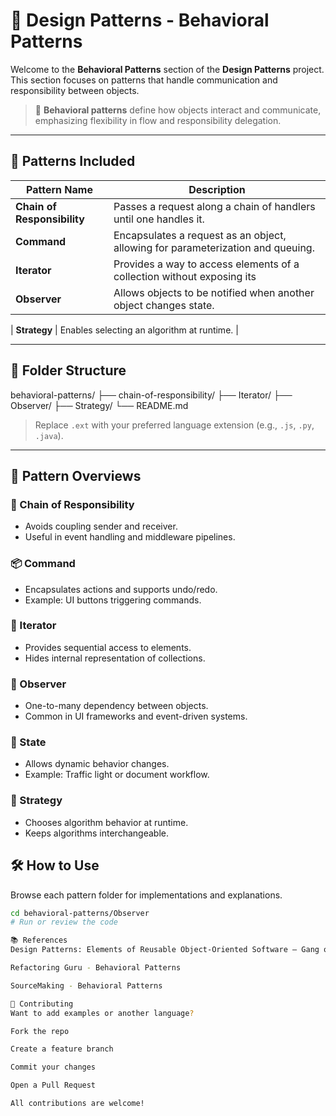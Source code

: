 # 🧠 Design Patterns - Behavioral Patterns

Welcome to the **Behavioral Patterns** section of the **Design Patterns** project. This section focuses on patterns that handle communication and responsibility between objects.

> 🧩 **Behavioral patterns** define how objects interact and communicate, emphasizing flexibility in flow and responsibility delegation.

---

## 📁 Patterns Included

| Pattern Name        | Description |
|---------------------|-------------|
| **Chain of Responsibility** | Passes a request along a chain of handlers until one handles it. |
| **Command**          | Encapsulates a request as an object, allowing for parameterization and queuing. |
| **Iterator**         | Provides a way to access elements of a collection without exposing its 
| **Observer**         | Allows objects to be notified when another object changes state. |

| **Strategy**         | Enables selecting an algorithm at runtime. |

---

## 📂 Folder Structure

behavioral-patterns/
├── chain-of-responsibility/
├── Iterator/
├── Observer/
├── Strategy/
└── README.md


> Replace `.ext` with your preferred language extension (e.g., `.js`, `.py`, `.java`).

---

## 🧠 Pattern Overviews

### 🔗 Chain of Responsibility
- Avoids coupling sender and receiver.
- Useful in event handling and middleware pipelines.

### 📦 Command
- Encapsulates actions and supports undo/redo.
- Example: UI buttons triggering commands.


### 🔁 Iterator
- Provides sequential access to elements.
- Hides internal representation of collections.


### 📡 Observer
- One-to-many dependency between objects.
- Common in UI frameworks and event-driven systems.

### 🔄 State
- Allows dynamic behavior changes.
- Example: Traffic light or document workflow.

### 🧠 Strategy
- Chooses algorithm behavior at runtime.
- Keeps algorithms interchangeable.


## 🛠️ How to Use

Browse each pattern folder for implementations and explanations.

```bash
cd behavioral-patterns/Observer
# Run or review the code

📚 References
Design Patterns: Elements of Reusable Object-Oriented Software — Gang of Four

Refactoring Guru - Behavioral Patterns

SourceMaking - Behavioral Patterns

🤝 Contributing
Want to add examples or another language?

Fork the repo

Create a feature branch

Commit your changes

Open a Pull Request

All contributions are welcome!
